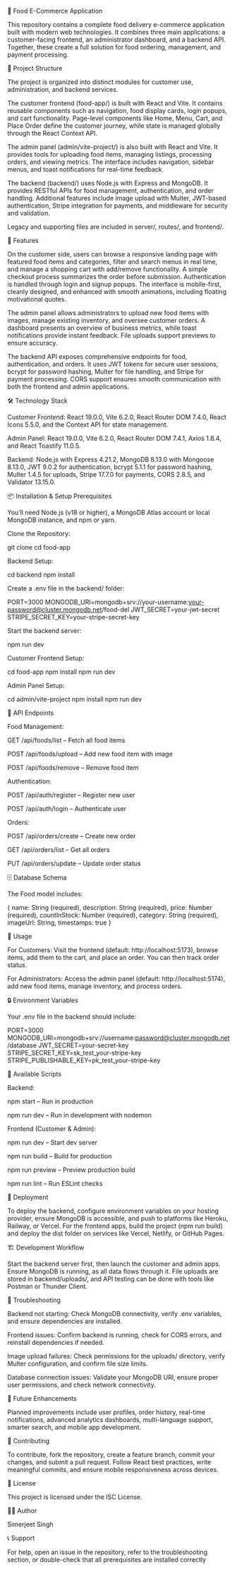 🍕 Food E-Commerce Application

This repository contains a complete food delivery e-commerce application built with modern web technologies. It combines three main applications: a customer-facing frontend, an administrator dashboard, and a backend API. Together, these create a full solution for food ordering, management, and payment processing.

📁 Project Structure

The project is organized into distinct modules for customer use, administration, and backend services.

The customer frontend (food-app/) is built with React and Vite. It contains reusable components such as navigation, food display cards, login popups, and cart functionality. Page-level components like Home, Menu, Cart, and Place Order define the customer journey, while state is managed globally through the React Context API.

The admin panel (admin/vite-project/) is also built with React and Vite. It provides tools for uploading food items, managing listings, processing orders, and viewing metrics. The interface includes navigation, sidebar menus, and toast notifications for real-time feedback.

The backend (backend/) uses Node.js with Express and MongoDB. It provides RESTful APIs for food management, authentication, and order handling. Additional features include image upload with Multer, JWT-based authentication, Stripe integration for payments, and middleware for security and validation.

Legacy and supporting files are included in server/, routes/, and frontend/.

🚀 Features

On the customer side, users can browse a responsive landing page with featured food items and categories, filter and search menus in real time, and manage a shopping cart with add/remove functionality. A simple checkout process summarizes the order before submission. Authentication is handled through login and signup popups. The interface is mobile-first, cleanly designed, and enhanced with smooth animations, including floating motivational quotes.

The admin panel allows administrators to upload new food items with images, manage existing inventory, and oversee customer orders. A dashboard presents an overview of business metrics, while toast notifications provide instant feedback. File uploads support previews to ensure accuracy.

The backend API exposes comprehensive endpoints for food, authentication, and orders. It uses JWT tokens for secure user sessions, bcrypt for password hashing, Multer for file handling, and Stripe for payment processing. CORS support ensures smooth communication with both the frontend and admin applications.

🛠️ Technology Stack

Customer Frontend: React 19.0.0, Vite 6.2.0, React Router DOM 7.4.0, React Icons 5.5.0, and the Context API for state management.

Admin Panel: React 19.0.0, Vite 6.2.0, React Router DOM 7.4.1, Axios 1.8.4, and React Toastify 11.0.5.

Backend: Node.js with Express 4.21.2, MongoDB 8.13.0 with Mongoose 8.13.0, JWT 9.0.2 for authentication, bcrypt 5.1.1 for password hashing, Multer 1.4.5 for uploads, Stripe 17.7.0 for payments, CORS 2.8.5, and Validator 13.15.0.

📦 Installation & Setup
Prerequisites

You’ll need Node.js (v18 or higher), a MongoDB Atlas account or local MongoDB instance, and npm or yarn.

Clone the Repository:

git clone <repository-url>
cd food-app


Backend Setup:

cd backend
npm install


Create a .env file in the backend/ folder:

PORT=3000
MONGODB_URI=mongodb+srv://your-username:your-password@cluster.mongodb.net/food-del
JWT_SECRET=your-jwt-secret
STRIPE_SECRET_KEY=your-stripe-secret-key


Start the backend server:

npm run dev


Customer Frontend Setup:

cd food-app
npm install
npm run dev


Admin Panel Setup:

cd admin/vite-project
npm install
npm run dev

🔧 API Endpoints

Food Management:

GET /api/foods/list – Fetch all food items

POST /api/foods/upload – Add new food item with image

POST /api/foods/remove – Remove food item

Authentication:

POST /api/auth/register – Register new user

POST /api/auth/login – Authenticate user

Orders:

POST /api/orders/create – Create new order

GET /api/orders/list – Get all orders

PUT /api/orders/update – Update order status

🗄️ Database Schema

The Food model includes:

{
  name: String (required),
  description: String (required),
  price: Number (required),
  countInStock: Number (required),
  category: String (required),
  imageUrl: String,
  timestamps: true
}

🎯 Usage

For Customers: Visit the frontend (default: http://localhost:5173), browse items, add them to the cart, and place an order. You can then track order status.

For Administrators: Access the admin panel (default: http://localhost:5174), add new food items, manage inventory, and process orders.

🔒 Environment Variables

Your .env file in the backend should include:

PORT=3000
MONGODB_URI=mongodb+srv://username:password@cluster.mongodb.net/database
JWT_SECRET=your-secret-key
STRIPE_SECRET_KEY=sk_test_your-stripe-key
STRIPE_PUBLISHABLE_KEY=pk_test_your-stripe-key

📱 Available Scripts

Backend:

npm start – Run in production

npm run dev – Run in development with nodemon

Frontend (Customer & Admin):

npm run dev – Start dev server

npm run build – Build for production

npm run preview – Preview production build

npm run lint – Run ESLint checks

🚀 Deployment

To deploy the backend, configure environment variables on your hosting provider, ensure MongoDB is accessible, and push to platforms like Heroku, Railway, or Vercel. For the frontend apps, build the project (npm run build) and deploy the dist folder on services like Vercel, Netlify, or GitHub Pages.

🏗️ Development Workflow

Start the backend server first, then launch the customer and admin apps. Ensure MongoDB is running, as all data flows through it. File uploads are stored in backend/uploads/, and API testing can be done with tools like Postman or Thunder Client.

🔧 Troubleshooting

Backend not starting: Check MongoDB connectivity, verify .env variables, and ensure dependencies are installed.

Frontend issues: Confirm backend is running, check for CORS errors, and reinstall dependencies if needed.

Image upload failures: Check permissions for the uploads/ directory, verify Multer configuration, and confirm file size limits.

Database connection issues: Validate your MongoDB URI, ensure proper user permissions, and check network connectivity.

🔄 Future Enhancements

Planned improvements include user profiles, order history, real-time notifications, advanced analytics dashboards, multi-language support, smarter search, and mobile app development.

🤝 Contributing

To contribute, fork the repository, create a feature branch, commit your changes, and submit a pull request. Follow React best practices, write meaningful commits, and ensure mobile responsiveness across devices.

📄 License

This project is licensed under the ISC License.

👨‍💻 Author

Simerjeet Singh

📞 Support

For help, open an issue in the repository, refer to the troubleshooting section, or double-check that all prerequisites are installed correctly
